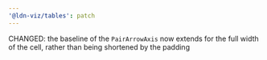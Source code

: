 ```yaml
---
'@ldn-viz/tables': patch
---
```


CHANGED: the baseline of the `PairArrowAxis` now extends for the full width of the cell, rather than being shortened by the padding
